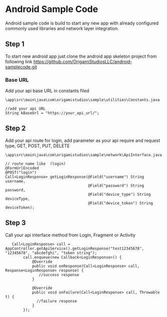 # Android Sample Code

Android sample code is build to start any new app with already configured commonly used libraries and network layer integration.


## Step 1

To start new android app just clone the android app skeleton project from following link
https://github.com/OrigamiStudiosLLC/android-samplecode.git


### Base URL

Add your api base URL in constants filed

```
\app\src\main\java\com\origamistudios\sample\utilities\Constants.java

//add your api URL
String kBaseUrl = "https://your_api_url/";

```

## Step 2

Add your api route for login,  add parameter as your api require and request type, GET, POST, PUT, DELETE

```
\app\src\main\java\com\origamistudios\sample\network\ApiInterface.java

// route name like  (login)
@FormUrlEncoded
@POST("login")
Call<LoginResponse> getLoginResponse(@Field("username") String username,
                                     @Field("password") String password,
                                     @Field("device_type") String deviceType,
                                     @Field("device_token") String deviceToken);
```

## Step 3

Call your api interface method from Login, Fragment or Activity

```
   Call<LoginResponse> call = AppController.getApiService().getLoginResponse("test12345678", "12345678", "abcdefghi", "token string");
        call.enqueue(new Callback<LoginResponse>() {
            @Override
            public void onResponse(Call<LoginResponse> call, Response<LoginResponse> response) {
               //success response
            }

            @Override
            public void onFailure(Call<LoginResponse> call, Throwable t) {
              //failure response
            }
        });
```
